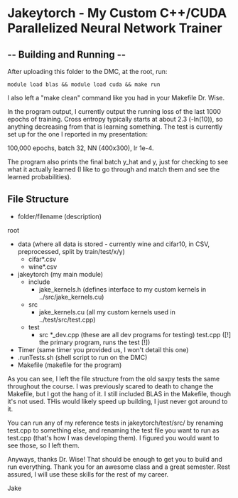 # Jakeytorch - My Custom C++/CUDA Parallelized Neural Network Trainer

## -- Building and Running --

After uploading this folder to the DMC, at the root, run:

	module load blas && module load cuda && make run

I also left a "make clean" command like you had in your Makefile Dr. Wise.

In the program output, I currently output the running loss of the last 1000 epochs of training.
Cross entropy typically starts at about 2.3 (-ln(10)), so anything decreasing from that is learning something.
The test is currently set up for the one I reported in my presentation:

100,000 epochs, batch 32, NN (400x300), lr 1e-4.

The program also prints the final batch y_hat and y, just for checking to see what it actually learned (I like
to go through and match them and see the learned probabilities).

## File Structure

- folder/filename (description)

root
 - data (where all data is stored - currently wine and cifar10, in CSV, preprocessed, split by train/test/x/y)
	- cifar*.csv
	- wine*.csv
 - jakeytorch (my main module)
	- include
		- jake_kernels.h  (defines interface to my custom kernels in ../src/jake_kernels.cu)
	- src
		- jake_kernels.cu  (all my custom kernels used in ../test/src/test.cpp)
	- test
		- src
			*_dev.cpp  (these are all dev programs for testing)
			test.cpp  ([!] the primary program, runs the test [!])
 - Timer  (same timer you provided us, I won't detail this one)
 - .runTests.sh  (shell script to run on the DMC)
 - Makefile  (makefile for the program)


As you can see, I left the file structure from the old saxpy tests the same throughout the course.
I was previously scared to death to change the Makefile, but I got the hang of it. I still included
BLAS in the Makefile, though it's not used. THis would likely speed up building, I just never got around
to it. 

You can run any of my reference tests in jakeytorch/test/src/ by renaming test.cpp to something else, and
renaming the test file you want to run as test.cpp (that's how I was developing them). I figured you
would want to see those, so I left them.

Anyways, thanks Dr. Wise! That should be enough to get you to build and run everything. Thank you for
an awesome class and a great semester. Rest assured, I will use these skills for the rest of my career.

Jake
